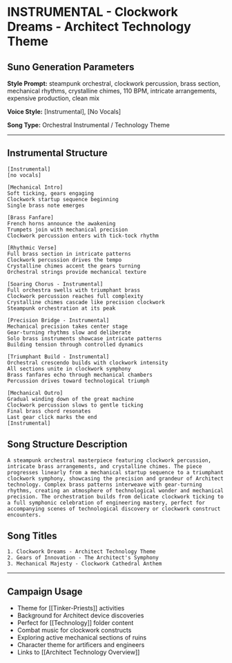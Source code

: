 # INSTRUMENTAL - Clockwork Dreams - Architect Technology Theme

## Suno Generation Parameters

**Style Prompt:** steampunk orchestral, clockwork percussion, brass section, mechanical rhythms, crystalline chimes, 110 BPM, intricate arrangements, expensive production, clean mix

**Voice Style:** [Instrumental], [No Vocals]

**Song Type:** Orchestral Instrumental / Technology Theme

---

## Instrumental Structure

```suno-structure
[Instrumental]
[no vocals]

[Mechanical Intro]
Soft ticking, gears engaging
Clockwork startup sequence beginning
Single brass note emerges

[Brass Fanfare]
French horns announce the awakening
Trumpets join with mechanical precision
Clockwork percussion enters with tick-tock rhythm

[Rhythmic Verse]
Full brass section in intricate patterns
Clockwork percussion drives the tempo
Crystalline chimes accent the gears turning
Orchestral strings provide mechanical texture

[Soaring Chorus - Instrumental]
Full orchestra swells with triumphant brass
Clockwork percussion reaches full complexity
Crystalline chimes cascade like precision clockwork
Steampunk orchestration at its peak

[Precision Bridge - Instrumental]
Mechanical precision takes center stage
Gear-turning rhythms slow and deliberate
Solo brass instruments showcase intricate patterns
Building tension through controlled dynamics

[Triumphant Build - Instrumental]
Orchestral crescendo builds with clockwork intensity
All sections unite in clockwork symphony
Brass fanfares echo through mechanical chambers
Percussion drives toward technological triumph

[Mechanical Outro]
Gradual winding down of the great machine
Clockwork percussion slows to gentle ticking
Final brass chord resonates
Last gear click marks the end
[Instrumental]
```

## Song Structure Description

```description
A steampunk orchestral masterpiece featuring clockwork percussion, intricate brass arrangements, and crystalline chimes. The piece progresses linearly from a mechanical startup sequence to a triumphant clockwork symphony, showcasing the precision and grandeur of Architect technology. Complex brass patterns interweave with gear-turning rhythms, creating an atmosphere of technological wonder and mechanical precision. The orchestration builds from delicate clockwork ticking to a full symphonic celebration of engineering mastery, perfect for accompanying scenes of technological discovery or clockwork construct encounters.
```

## Song Titles

```titles
1. Clockwork Dreams - Architect Technology Theme
2. Gears of Innovation - The Architect's Symphony  
3. Mechanical Majesty - Clockwork Cathedral Anthem
```

---

## Campaign Usage
- Theme for [[Tinker-Priests]] activities
- Background for Architect device discoveries
- Perfect for [[Technology]] folder content
- Combat music for clockwork constructs
- Exploring active mechanical sections of ruins
- Character theme for artificers and engineers
- Links to [[Architect Technology Overview]]